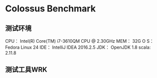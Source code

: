 # Colossus Benchmark

## 测试环境
CPU： Intel(R) Core(TM) i7-3610QM CPU @ 2.30GHz
MEM： 32G
O S： Fedora Linux 24
IDE： IntelliJ IDEA 2016.2.5
JDK： OpenJDK 1.8
scala: 2.11.8

## 测试工具WRK
